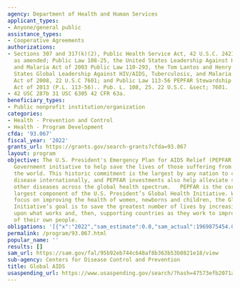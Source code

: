 ```yaml
---
agency: Department of Health and Human Services
applicant_types:
- Anyone/general public
assistance_types:
- Cooperative Agreements
authorizations:
- Sections 307 and 317(k)(2), Public Health Service Act, 42 U.S.C. 242I and 247b(k)(2)
  as amended; Public Law 108-25, the United States Leadership Against HIV/AIDS, Tuberculosis
  and Malaria Act of 2003 Public Law 110-293, the Tom Lantos and Henry J. Hyde United
  States Global Leadership Against HIV/AIDS, Tuberculosis, and Malaria Reauthorization
  Act of 2008, 22 U.S.C 7601; and Public Law 113-56 PEPFAR Stewardship and Oversight
  Act of 2013 (P.L. 113-56).. Pub. L. 108, 25. 22 U.S.C. &sect; 7601.
- 42 USC 287b 31 USC 6305 42 CFR 63a.
beneficiary_types:
- Public nonprofit institution/organization
categories:
- Health - Prevention and Control
- Health - Program Development
cfda: '93.067'
fiscal_year: '2022'
grants_url: https://grants.gov/search-grants?cfda=93.067
layout: program
objective: The U.S. President's Emergency Plan for AIDS Relief (PEPFAR) is the U.S.
  Government initiative to help save the lives of those suffering from HIV/AIDS around
  the world. This historic commitment is the largest by any nation to combat a single
  disease internationally, and PEPFAR investments also help alleviate suffering from
  other diseases across the global health spectrum.   PEPFAR is the cornerstone and
  largest component of the U.S. President’s Global Health Initiative. With a special
  focus on improving the health of women, newborns and children, the Global Health
  Initiative’s goal is to save the greatest number of lives by increasing and building
  upon what works and, then, supporting countries as they work to improve the health
  of their own people.
obligations: '[{"x":"2022","sam_estimate":0.0,"sam_actual":1969875454.0,"usa_spending_actual":1925539559.09},{"x":"2023","sam_estimate":1665000000.0,"sam_actual":0.0,"usa_spending_actual":1639933234.29},{"x":"2024","sam_estimate":1700000000.0,"sam_actual":0.0,"usa_spending_actual":1655307025.4}]'
permalink: /program/93.067.html
popular_name: ''
results: []
sam_url: https://sam.gov/fal/95b92eb744c648af8b363b53b0821e18/view
sub-agency: Centers for Disease Control and Prevention
title: Global AIDS
usaspending_url: https://www.usaspending.gov/search/?hash=47573efb2071a4fd6a8c247fac1180cc
---
```

